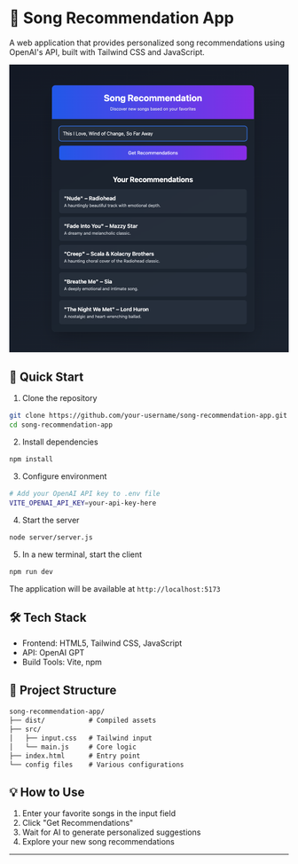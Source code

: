# 🎵 Song Recommendation App

A web application that provides personalized song recommendations using OpenAI's API, built with Tailwind CSS and JavaScript.

![App Screenshot](./public/how-it-works.png)

## 🚀 Quick Start

1. Clone the repository

```bash
git clone https://github.com/your-username/song-recommendation-app.git
cd song-recommendation-app
```

2. Install dependencies

```bash
npm install
```

3. Configure environment

```bash
# Add your OpenAI API key to .env file
VITE_OPENAI_API_KEY=your-api-key-here
```

4. Start the server

```bash
node server/server.js
```

5. In a new terminal, start the client

```bash
npm run dev
```

The application will be available at `http://localhost:5173`

## 🛠️ Tech Stack

- Frontend: HTML5, Tailwind CSS, JavaScript
- API: OpenAI GPT
- Build Tools: Vite, npm

## 📁 Project Structure

```
song-recommendation-app/
├── dist/           # Compiled assets
├── src/
│   ├── input.css   # Tailwind input
│   └── main.js     # Core logic
├── index.html      # Entry point
└── config files    # Various configurations
```

## 💡 How to Use

1. Enter your favorite songs in the input field
2. Click "Get Recommendations"
3. Wait for AI to generate personalized suggestions
4. Explore your new song recommendations

---
